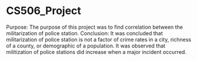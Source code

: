 # CS506_Project
Purpose: The purpose of this project was to find correlation between the militarization of police station.
Conclusion: It was concluded that militarization of police station is not a factor of crime rates in a city, richness of a county, or demographic of a population.
            It was observed that militization of police stations did increase when a major incident occurred.

